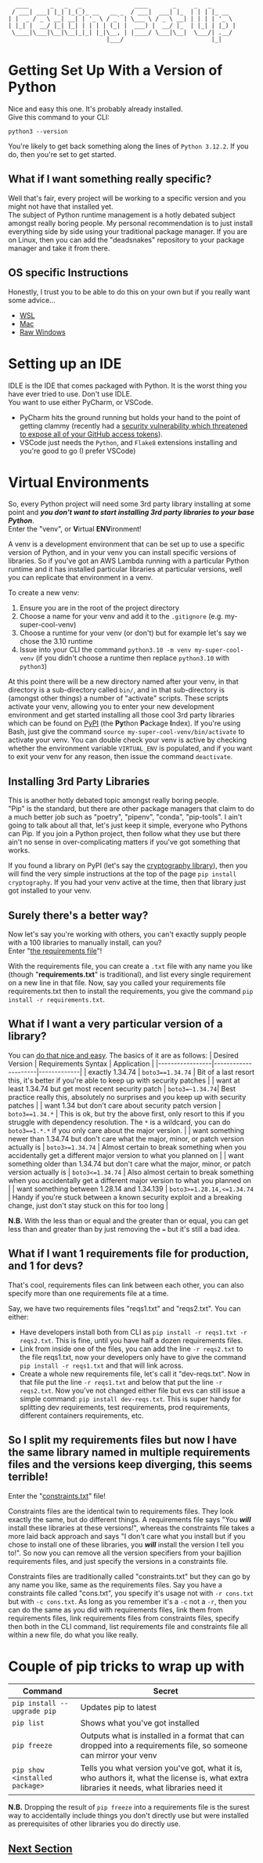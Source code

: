 ```
  ____      _   _   _               ____       _     _   _       
 / ___| ___| |_| |_(_)_ __   __ _  / ___|  ___| |_  | | | |_ __  
| |  _ / _ \ __| __| | '_ \ / _` | \___ \ / _ \ __| | | | | '_ \ 
| |_| |  __/ |_| |_| | | | | (_| |  ___) |  __/ |_  | |_| | |_) |
 \____|\___|\__|\__|_|_| |_|\__, | |____/ \___|\__|  \___/| .__/ 
                            |___/                         |_|    
```

# Getting Set Up With a Version of Python

Nice and easy this one. It's probably already installed.  
Give this command to your CLI:
```
python3 --version
```
You're likely to get back something along the lines of `Python 3.12.2`. If you do, then you're set to get started.

## What if I want something really specific?
Well that's fair, every project will be working to a specific version and you might not have that installed yet.  
The subject of Python runtime management is a hotly debated subject amongst really boring people. My personal recommendation is to just install everything side by side using your traditional package manager. If you are on Linux, then you can add the "deadsnakes" repository to your package manager and take it from there.

## OS specific Instructions
Honestly, I trust you to be able to do this on your own but if you really want some advice...
* [WSL](./Install_Instructions/WSL.md)
* [Mac](./Install_Instructions/Mac.md)
* [Raw Windows](./Install_Instructions/Windows.md)
# Setting up an IDE
IDLE is the IDE that comes packaged with Python. It is the worst thing you have ever tried to use. Don't use IDLE.  
You want to use either PyCharm, or VSCode. 
* PyCharm hits the ground running but holds your hand to the point of getting clammy (recently had a [security vulnerability which threatened to expose all of your GitHub access tokens](https://blog.jetbrains.com/security/2024/06/updates-for-security-issue-affecting-intellij-based-ides-2023-1-and-github-plugin/)).
* VSCode just needs the `Python`, and `Flake8` extensions installing and you're good to go (I prefer VSCode)

# Virtual Environments
So, every Python project will need some 3rd party library installing at some point and _**you don't want to start installing 3rd party libraries to your base Python**_.  
Enter the "venv", or **V**irtual **ENV**ironment!  

A venv is a development environment that can be set up to use a specific version of Python, and in your venv you can install specific versions of libraries. So if you've got an AWS Lambda running with a particular Python runtime and it has installed particular libraries at particular versions, well you can replicate that environment in a venv.

To create a new venv:
1. Ensure you are in the root of the project directory
1. Choose a name for your venv and add it to the `.gitignore` (e.g. my-super-cool-venv)
1. Choose a runtime for your venv (or don't) but for example let's say we chose the 3.10 runtime
1. Issue into your CLI the command `python3.10 -m venv my-super-cool-venv` (if you didn't choose a runtime then replace `python3.10` with `python3`)

At this point there will be a new directory named after your venv, in that directory is a sub-directory called `bin/`, and in that sub-directory is (amongst other things) a number of "activate" scripts. These scripts activate your venv, allowing you to enter your new development environment and get started installing all those cool 3rd party libraries which can be found on [PyPI](https://pypi.org/) (the **Py**thon **P**ackage **I**ndex). If you're using Bash, just give the command `source my-super-cool-venv/bin/activate` to activate your venv. You can double check your venv is active by checking whether the environment variable `VIRTUAL_ENV` is populated, and if you want to exit your venv for any reason, then issue the command `deactivate`.


## Installing 3rd Party Libraries
This is another hotly debated topic amongst really boring people.  
"Pip" is the standard, but there are other package managers that claim to do a much better job such as "poetry", "pipenv", "conda", "pip-tools". I ain't going to talk about all that, let's just keep it simple, everyone who Pythons can Pip. If you join a Python project, then follow what they use but there ain't no sense in over-complicating matters if you've got something that works.

If you found a library on PyPI (let's say the [cryptography library](https://pypi.org/project/cryptography/)), then you will find the very simple instructions at the top of the page `pip install cryptography`. If you had your venv active at the time, then that library just got installed to your venv.  

## Surely there's a better way?
Now let's say you're working with others, you can't exactly supply people with a 100 libraries to manually install, can you?  
Enter "[the requirements file](https://pip.pypa.io/en/stable/reference/requirements-file-format/)"!

With the requirements file, you can create a `.txt` file with any name you like (though "**requirements.txt**" is traditional), and list every single requirement on a new line in that file. Now, say you called your requirements file requirements.txt then to install the requirements, you give the command `pip install -r requirements.txt`.

## What if I want a very particular version of a library?
You can [do that nice and easy](https://packaging.python.org/en/latest/specifications/version-specifiers/#id5). The basics of it are as follows:
| Desired Version | Requirements Syntax | Application |
|-----------------|---------------------|-------------|
| exactly 1.34.74 | `boto3==1.34.74` | Bit of a last resort this, it's better if you're able to keep up with security patches |
| want at least 1.34.74 but get most recent security patch | `boto3=~1.34.74`| Best practice really this, absolutely no surprises and you keep up with security patches |
| want 1.34 but don't care about security patch version | `boto3==1.34.*` | This is ok, but try the above first, only resort to this if you struggle with dependency resolution. The `*` is a wildcard, you can do `boto3==1.*.*` if you only care about the major version. |
| want something newer than 1.34.74 but don't care what the major, minor, or patch version actually is | `boto3>=1.34.74` | Almost certain to break something when you accidentally get a different major version to what you planned on |
| want something older than 1.34.74 but don't care what the major, minor, or patch version actually is | `boto3<=1.34.74` | Also almost certain to break something when you accidentally get a different major version to what you planned on |
| want something between 1.28.14 and 1.34.139 | `boto3>=1.28.14,<=1.34.74` | Handy if you're stuck between a known security exploit and a breaking change, just don't stay stuck on this for too long |

**N.B.** With the less than or equal and the greater than or equal, you can get less than and greater than by just removing the `=` but it's still a bad idea.

## What if I want 1 requirements file for production, and 1 for devs?
That's cool, requirements files can link between each other, you can also specify more than one requirements file at a time.  

Say, we have two requirements files "reqs1.txt" and "reqs2.txt". You can either:
* Have developers install both from CLI as `pip install -r reqs1.txt -r reqs2.txt`. This is fine, until you have half a dozen requirements files.
* Link from inside one of the files, you can add the line `-r reqs2.txt` to the file reqs1.txt, now your developers only have to give the command `pip install -r reqs1.txt` and that will link across.
* Create a whole new requirements file, let's call it "dev-reqs.txt". Now in that file put the line `-r reqs1.txt` and below that put the line `-r reqs2.txt`. Now you've not changed either file but evs can still issue a simple command: `pip install dev-reqs.txt`. This is super handy for splitting dev requirements, test requirements, prod requirements, different containers requirements, etc.

## So I split my requirements files but now I have the same library named in multiple requirements files and the versions keep diverging, this seems terrible!
Enter the "[constraints.txt](https://pip.pypa.io/en/stable/user_guide/#constraints-files)" file!  

Constraints files are the identical twin to requirements files. They look exactly the same, but do different things. A requirements file says "You **_will_** install these libraries at these versions!", whereas the constraints file takes a more laid back approach and says "I don't care what you install but if you chose to install one of these libraries, you **_will_** install the version I tell you to!". So now you can remove all the version specifiers from your bajillion requirements files, and just specify the versions in a constraints file.

Constraints files are traditionally called "constraints.txt" but they can go by any name you like, same as the requirements files. Say you have a constraints file called "cons.txt", you specify it's usage not with `-r cons.txt` but with `-c cons.txt`. As long as you remember it's a `-c` not a `-r`, then you can do the same as you did with requirements files, link them from requirements files, link requirements files from constraints files, specify then both in the CLI command, list requirements file and constraints file all within a new file, do what you like really.

# Couple of pip tricks to wrap up with
| Command | Secret |
|----|-----|
| `pip install --upgrade pip` | Updates pip to latest |
| `pip list` | Shows what you've got installed |
| `pip freeze` | Outputs what is installed in a format that can dropped into a requirements file, so someone can mirror your venv |
| `pip show <installed package>` | Tells you what version you've got, what it is, who authors it, what the license is, what extra libraries it needs, what libraries need it |

**N.B.** Dropping the result of `pip freeze` into a requirements file is the surest way to accidentally include things you don't directly use but were installed as prerequisites of other libraries you do directly use.

## [Next Section](./03_less_than_the_basics_aka_lets_just_effing_run_something.md)
